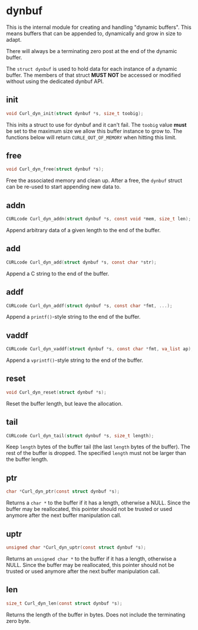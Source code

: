 # dynbuf

This is the internal module for creating and handling "dynamic buffers". This
means buffers that can be appended to, dynamically and grow in size to adapt.

There will always be a terminating zero post at the end of the dynamic buffer.

The `struct dynbuf` is used to hold data for each instance of a dynamic
buffer. The members of that struct **MUST NOT** be accessed or modified
without using the dedicated dynbuf API.

## init

```c
void Curl_dyn_init(struct dynbuf *s, size_t toobig);
```

This inits a struct to use for dynbuf and it can't fail. The `toobig` value
**must** be set to the maximum size we allow this buffer instance to grow to.
The functions below will return `CURLE_OUT_OF_MEMORY` when hitting this limit.

## free

```c
void Curl_dyn_free(struct dynbuf *s);
```

Free the associated memory and clean up. After a free, the `dynbuf` struct can
be re-used to start appending new data to.

## addn

```c
CURLcode Curl_dyn_addn(struct dynbuf *s, const void *mem, size_t len);
```

Append arbitrary data of a given length to the end of the buffer.

## add

```c
CURLcode Curl_dyn_add(struct dynbuf *s, const char *str);
```

Append a C string to the end of the buffer.

## addf

```c
CURLcode Curl_dyn_addf(struct dynbuf *s, const char *fmt, ...);
```

Append a `printf()`-style string to the end of the buffer.

## vaddf

```c
CURLcode Curl_dyn_vaddf(struct dynbuf *s, const char *fmt, va_list ap);
```

Append a `vprintf()`-style string to the end of the buffer.

## reset

```c
void Curl_dyn_reset(struct dynbuf *s);
```

Reset the buffer length, but leave the allocation.

## tail

```c
CURLcode Curl_dyn_tail(struct dynbuf *s, size_t length);
```

Keep `length` bytes of the buffer tail (the last `length` bytes of the
buffer). The rest of the buffer is dropped. The specified `length` must not be
larger than the buffer length.

## ptr

```c
char *Curl_dyn_ptr(const struct dynbuf *s);
```

Returns a `char *` to the buffer if it has a length, otherwise a NULL. Since
the buffer may be reallocated, this pointer should not be trusted or used
anymore after the next buffer manipulation call.

## uptr

```c
unsigned char *Curl_dyn_uptr(const struct dynbuf *s);
```

Returns an `unsigned char *` to the buffer if it has a length, otherwise a
NULL. Since the buffer may be reallocated, this pointer should not be trusted
or used anymore after the next buffer manipulation call.

## len

```c
size_t Curl_dyn_len(const struct dynbuf *s);
```

Returns the length of the buffer in bytes. Does not include the terminating
zero byte.
